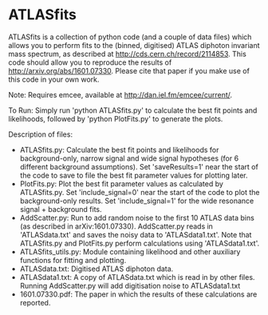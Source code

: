 # ATLASfits

ATLASfits is a collection of python code (and a couple of data files) which allows you to perform fits to the (binned, digitised) ATLAS diphoton invariant mass spectrum, as described at http://cds.cern.ch/record/2114853. This code should allow you to reproduce the results of http://arxiv.org/abs/1601.07330. Please cite that paper if you make use of this code in your own work.

Note: Requires emcee, available at http://dan.iel.fm/emcee/current/.

To Run: Simply run 'python ATLASfits.py' to calculate the best fit points and likelihoods, followed by 'python PlotFits.py' to generate the plots.

Description of files:

- ATLASfits.py: Calculate the best fit points and likelihoods for background-only, narrow signal and wide signal hypotheses (for 6 different background assumptions). Set 'saveResults=1' near the start of the code to save to file the best fit parameter values for plotting later.
- PlotFits.py: Plot the best fit parameter values as calculated by ATLASfits.py. Set 'include_signal=0' near the start of the code to plot the background-only results. Set 'include_signal=1' for the wide resonance signal + background fits.
- AddScatter.py: Run to add random noise to the first 10 ATLAS data bins (as described in arXiv:1601.07330). AddScatter.py reads in 'ATLASdata.txt' and saves the noisy data to 'ATLASdata1.txt'. Note that ATLASfits.py and PlotFits.py perform calculations using 'ATLASdata1.txt'.
- ATLASfits_utils.py: Module containing likelihood and other auxiliary functions for fitting and plotting.
- ATLASdata.txt: Digitised ATLAS diphoton data.
- ATLASdata1.txt: A copy of ATLASdata.txt which is read in by other files. Running AddScatter.py will add digitisation noise to ATLASdata1.txt
- 1601.07330.pdf: The paper in which the results of these calculations are reported.

